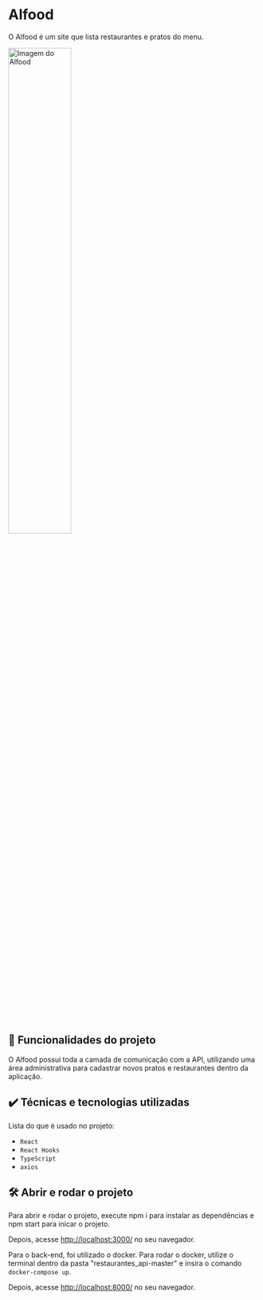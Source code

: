 # Alfood

O Alfood é um site que lista restaurantes e pratos do menu. 

<img src="./alfood/screencapture.png" alt="Imagem do Alfood" width="50%">


## 🔨 Funcionalidades do projeto

O Alfood possui toda a camada de comunicação com a API, utilizando uma área administrativa para cadastrar novos pratos e restaurantes dentro da aplicação.

## ✔️ Técnicas e tecnologias utilizadas

Lista do que é usado no projeto:

- `React`
- `React Hooks`
- `TypeScript`
- `axios`

## 🛠️ Abrir e rodar o projeto

Para abrir e rodar o projeto, execute npm i para instalar as dependências e npm start para inicar o projeto.

Depois, acesse <a href="http://localhost:3000/">http://localhost:3000/</a> no seu navegador.

Para o back-end, foi utilizado o docker. Para rodar o docker, utilize o terminal dentro da pasta "restaurantes_api-master" e insira o comando ``` docker-compose up ```.

Depois, acesse <a href="http://localhost:8000/">http://localhost:8000/</a> no seu navegador.
